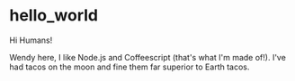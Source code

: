 # hello_world

Hi Humans!

Wendy here, I like Node.js and Coffeescript (that's what I'm made of!).
I've had tacos on the moon and fine them far superior to Earth tacos.
